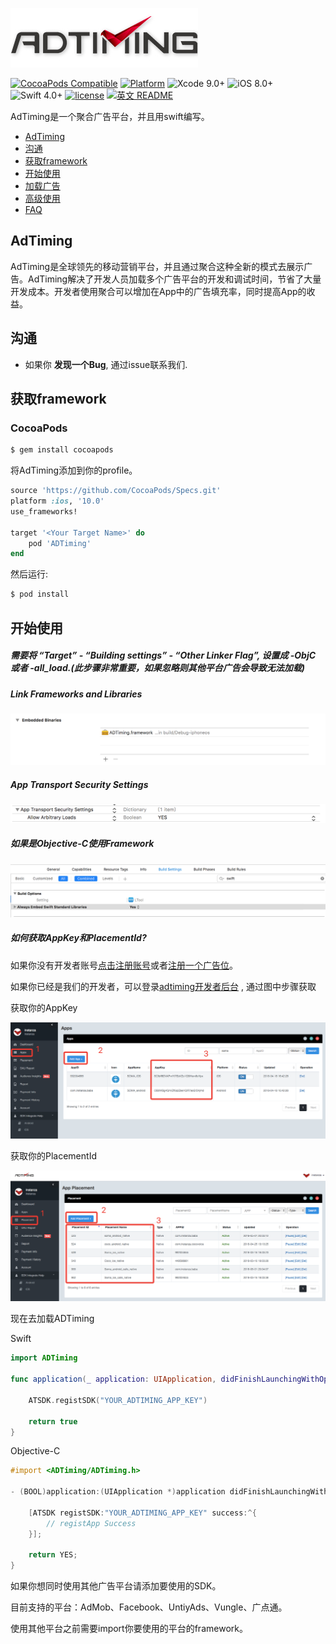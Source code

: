 ![AdTiming: Ads in Swift](https://github.com/AdTiming-Swift/ADTimingSDKDemo/blob/master/AdTimingLogo.jpg?raw=true)

[![CocoaPods Compatible](https://img.shields.io/cocoapods/v/ADTiming.svg)](https://img.shields.io/cocoapods/v/ADTiming.svg)
[![Platform](https://img.shields.io/cocoapods/p/ADTiming.svg?style=flat)](https://alamofire.github.io/ADTiming)
![Xcode 9.0+](https://img.shields.io/badge/Xcode-9.0%2B-blue.svg)
![iOS 8.0+](https://img.shields.io/badge/iOS-8.0%2B-blue.svg)
![Swift 4.0+](https://img.shields.io/badge/Swift-4.0%2B-orange.svg)
[![license](https://img.shields.io/github/license/AdTiming-Swift/ADTiming.svg)](https://github.com/AdTiming-Swift/ADTiming/blob/master/LICENSE)
[![英文 README](https://img.shields.io/badge/%E8%8B%B1%E6%96%87-README-blue.svg?style=flat)](https://github.com/AdTiming-Swift/ADTiming/blob/master/README.md)

AdTiming是一个聚合广告平台，并且用swift编写。

- [AdTiming](#adTiming)
- [沟通](#沟通)
- [获取framework](#获取framework)
- [开始使用](#开始使用)
- [加载广告](https://github.com/Alamofire/Alamofire/blob/master/Documentation/Usage.zh-cn.md)
- [高级使用](https://github.com/Alamofire/Alamofire/blob/master/Documentation/AdvancedUsage.zh-cn.md)
- [FAQ](#faq)

## AdTiming
AdTiming是全球领先的移动营销平台，并且通过聚合这种全新的模式去展示广告。AdTiming解决了开发人员加载多个广告平台的开发和调试时间，节省了大量开发成本。开发者使用聚合可以增加在App中的广告填充率，同时提高App的收益。

## 沟通

- 如果你 **发现一个Bug**, 通过issue联系我们.

## 获取framework

### CocoaPods

```bash
$ gem install cocoapods
```
将AdTiming添加到你的profile。

```ruby
source 'https://github.com/CocoaPods/Specs.git'
platform :ios, '10.0'
use_frameworks!

target '<Your Target Name>' do
    pod 'ADTiming'
end
```

然后运行:

```bash
$ pod install
```

## 开始使用

##### 需要将 “Target” - “Building settings” - “Other Linker Flag”, 设置成 -ObjC 或者 -all_load.(此步骤非常重要，如果忽略则其他平台广告会导致无法加载)

##### Link Frameworks and Libraries
![Link Frameworks and Libraries](https://github.com/AdTiming-Swift/ADTimingSDKDemo/blob/master/Resource/EmbeddedBinaries.png?raw=true)

##### App Transport Security Settings
![App Transport Security Settings](https://github.com/AdTiming-Swift/ADTimingSDKDemo/blob/master/Resource/AppSetting.png?raw=true)

##### 如果是Objective-C使用Framework
![Objective-C Settings](https://github.com/AdTiming-Swift/ADTimingSDKDemo/blob/master/Resource/Objective-C_settings.png?raw=true)

##### 如何获取AppKey和PlacementId?
如果你没有开发者账号[点击注册账号](http://www.adtiming.com/cn/signup.html)或者[注册一个广告位](https://publisher.adtiming.com/#/pubdev/publisher/publisher_placement.html)。


如果你已经是我们的开发者，可以登录[adtiming开发者后台](https://publisher.adtiming.com/#/pubdev/publisher/publisher_app.html) , 通过图中步骤获取

获取你的AppKey

![AdTiming Get AppKey](https://github.com/AdTiming-Swift/ADTimingSDKDemo/blob/master/Resource/get_appkey.png?raw=true)

获取你的PlacementId

![AdTiming Get PlacementId](https://github.com/AdTiming-Swift/ADTimingSDKDemo/blob/master/Resource/get_placementid.png?raw=true)

现在去加载ADTiming

Swift

```swift
import ADTiming

func application(_ application: UIApplication, didFinishLaunchingWithOptions launchOptions: [UIApplicationLaunchOptionsKey: Any]?) -> Bool {

    ATSDK.registSDK("YOUR_ADTIMING_APP_KEY")
    
    return true
}
```
Objective-C

```objectivec
#import <ADTiming/ADTiming.h>

- (BOOL)application:(UIApplication *)application didFinishLaunchingWithOptions:(NSDictionary *)launchOptions {

    [ATSDK registSDK:"YOUR_ADTIMING_APP_KEY" success:^{
        // registApp Success
    }];
    
    return YES;
}
```

如果你想同时使用其他广告平台请添加要使用的SDK。

目前支持的平台：AdMob、Facebook、UntiyAds、Vungle、广点通。

使用其他平台之前需要import你要使用的平台的framework。
